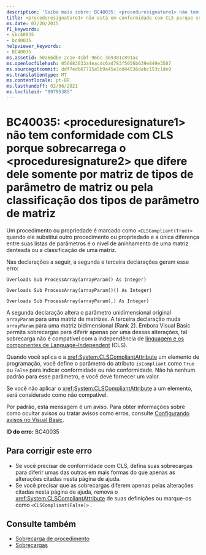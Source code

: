 ```yaml
---
description: 'Saiba mais sobre: BC40035: <proceduresignature1> não tem conformidade com CLS porque sobrecarrega o <proceduresignature2> que difere dele somente por matriz de tipos de parâmetro de matriz ou pela classificação dos tipos de parâmetro de matriz'
title: <proceduresignature1> não está em conformidade com CLS porque sobrecarrega <proceduresignature2> que difere dele somente pelos tipos de matriz e parâmetro de matriz ou pela classificação dos tipos de parâmetro da matriz
ms.date: 07/20/2015
f1_keywords:
- vbc40035
- bc40035
helpviewer_keywords:
- BC40035
ms.assetid: 50a66dbe-2c1e-41bf-96bc-369301c891ac
ms.openlocfilehash: 056683033a4eacdc6ad783f5056b639e849e3507
ms.sourcegitcommit: ddf7edb67715a5b9a45e3dd44536dabc153c1de0
ms.translationtype: MT
ms.contentlocale: pt-BR
ms.lasthandoff: 02/06/2021
ms.locfileid: "99795385"
---
```

# <a name="bc40035-proceduresignature1-is-not-cls-compliant-because-it-overloads-proceduresignature2-which-differs-from-it-only-by-array-of-array-parameter-types-or-by-the-rank-of-the-array-parameter-types"></a>BC40035: \<proceduresignature1> não tem conformidade com CLS porque sobrecarrega o \<proceduresignature2> que difere dele somente por matriz de tipos de parâmetro de matriz ou pela classificação dos tipos de parâmetro de matriz

Um procedimento ou propriedade é marcado como `<CLSCompliant(True)>` quando ele substitui outro procedimento ou propriedade e a única diferença entre suas listas de parâmetros é o nível de aninhamento de uma matriz denteada ou a classificação de uma matriz.

 Nas declarações a seguir, a segunda e terceira declarações geram esse erro:

 `Overloads Sub ProcessArray(arrayParam() As Integer)`

 `Overloads Sub ProcessArray(arrayParam()() As Integer)`

 `Overloads Sub ProcessArray(arrayParam(,) As Integer)`

 A segunda declaração altera o parâmetro unidimensional original `arrayParam` para uma matriz de matrizes. A terceira declaração muda `arrayParam` para uma matriz bidimensional (Rank 2). Embora Visual Basic permita sobrecargas para diferir apenas por uma dessas alterações, tal sobrecarga não é compatível com a independência de [linguagem e os componentes de Language-Independent](../../../standard/language-independence-and-language-independent-components.md) (CLS).

 Quando você aplica o a <xref:System.CLSCompliantAttribute> um elemento de programação, você define o parâmetro do atributo `isCompliant` como `True` ou `False` para indicar conformidade ou não conformidade. Não há nenhum padrão para esse parâmetro, e você deve fornecer um valor.

 Se você não aplicar o <xref:System.CLSCompliantAttribute> a um elemento, será considerado como não compatível.

 Por padrão, esta mensagem é um aviso. Para obter informações sobre como ocultar avisos ou tratar avisos como erros, consulte [Configurando avisos no Visual Basic](/visualstudio/ide/configuring-warnings-in-visual-basic).

 **ID do erro:** BC40035

## <a name="to-correct-this-error"></a>Para corrigir este erro

- Se você precisar de conformidade com CLS, defina suas sobrecargas para diferir umas das outras em mais formas do que apenas as alterações citadas nesta página de ajuda.
- Se você precisar que as sobrecargas diferem apenas pelas alterações citadas nesta página de ajuda, remova o <xref:System.CLSCompliantAttribute> de suas definições ou marque-os como `<CLSCompliant(False)>` .

## <a name="see-also"></a>Consulte também

- [Sobrecarga de procedimento](../../programming-guide/language-features/procedures/procedure-overloading.md)
- [Sobrecargas](../modifiers/overloads.md)
